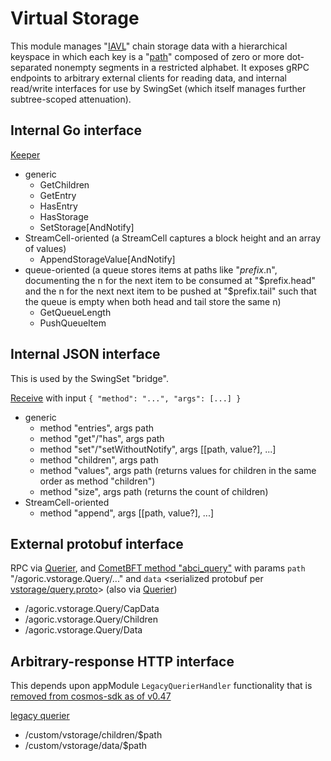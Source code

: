 # Virtual Storage

This module manages "[IAVL](https://github.com/cosmos/iavl)" chain storage data with a hierarchical keyspace in which each key is a "[path](./types/path_keys.go)" composed of zero or more dot-separated nonempty segments in a restricted alphabet. It exposes gRPC endpoints to arbitrary external clients for reading data, and internal read/write interfaces for use by SwingSet (which itself manages further subtree-scoped attenuation).

## Internal Go interface

[Keeper](./keeper/keeper.go)
* generic
  * GetChildren
  * GetEntry
  * HasEntry
  * HasStorage
  * SetStorage[AndNotify]
* StreamCell-oriented (a StreamCell captures a block height and an array of values)
  * AppendStorageValue[AndNotify]
* queue-oriented (a queue stores items at paths like "$prefix.$n", documenting
  the n for the next item to be consumed at "$prefix.head" and the n for the next
  next item to be pushed at "$prefix.tail" such that the queue is empty when both
  head and tail store the same n)
  * GetQueueLength
  * PushQueueItem

## Internal JSON interface

This is used by the SwingSet "bridge".

[Receive](./vstorage.go) with input `{ "method": "...", "args": [...] }`
* generic
  * method "entries", args path
  * method "get"/"has", args path
  * method "set"/"setWithoutNotify", args [[path, value?], ...]
  * method "children", args path
  * method "values", args path (returns values for children in the same order as method "children")
  * method "size", args path (returns the count of children)
* StreamCell-oriented
  * method "append", args [[path, value?], ...]

## External protobuf interface

RPC via [Querier](./keeper/grpc_query.go),
and [CometBFT method "abci_query"](https://docs.cometbft.com/main/rpc/#/ABCI/abci_query)
with params `path` "/agoric.vstorage.Query/..."
and `data` \<serialized protobuf per [vstorage/query.proto](../../proto/agoric/vstorage/query.proto)>
(also via [Querier](./keeper/grpc_query.go))
* /agoric.vstorage.Query/CapData
* /agoric.vstorage.Query/Children
* /agoric.vstorage.Query/Data

## Arbitrary-response HTTP interface

This depends upon appModule `LegacyQuerierHandler` functionality that is [removed from cosmos-sdk as of v0.47](https://github.com/cosmos/cosmos-sdk/blob/fa4d87ef7e6d87aaccc94c337ffd2fe90fcb7a9d/CHANGELOG.md#api-breaking-changes-3)

[legacy querier](./keeper/querier.go)
* /custom/vstorage/children/$path
* /custom/vstorage/data/$path
